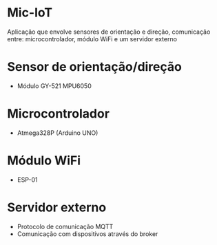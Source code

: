# Mic-IoT
  Aplicação que envolve sensores de orientação e direção, comunicação entre: microcontrolador, módulo WiFi e um servidor externo
# Sensor de orientação/direção
- Módulo GY-521 MPU6050
# Microcontrolador 
- Atmega328P (Arduino UNO)
# Módulo WiFi 
- ESP-01
# Servidor externo
- Protocolo de comunicação MQTT
- Comunicação com dispositivos através do broker

